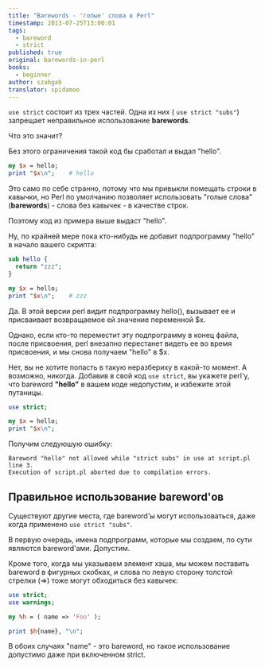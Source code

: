 ```yaml
---
title: "Barewords - 'голые' слова в Perl"
timestamp: 2013-07-25T13:00:01
tags:
  - bareword
  - strict
published: true
original: barewords-in-perl
books:
  - beginner
author: szabgab
translator: spidamoo
---
```



`use strict` состоит из трех частей. Одна из них ( `use strict "subs"`) запрещает
неправильное использование <b>barewords</b>.

Что это значит?


Без этого ограничения такой код бы сработал и выдал "hello".

```perl
my $x = hello;
print "$x\n";    # hello
```

Это само по себе странно, потому что мы привыкли помещать строки в кавычки, но Perl по умолчанию
позволяет использовать "голые слова" (<b>barewords</b>) - слова без кавычек - в качестве строк.

Поэтому код из примера выше выдаст "hello".

Ну, по крайней мере пока кто-нибудь не добавит подпрограмму "hello" в начало вашего скрипта:

```perl
sub hello {
  return "zzz";
}

my $x = hello;
print "$x\n";    # zzz
```

Да. В этой версии perl видит подпрограмму hello(), вызывает ее и присваивает возвращаемое ей 
значение переменной $x.

Однако, если кто-то переместит эту подпрограмму в конец файла, после присвоения, perl внезапно
перестанет видеть ее во время присвоения, и мы снова получаем "hello" в $x.

Нет, вы не хотите попасть в такую неразбериху в какой-то момент. А возможно, никогда. Добавив в свой
код `use strict`, вы укажете perl'у, что bareword <b>"hello"</b> в вашем коде недопустим, и
избежите этой путаницы.

```perl
use strict;

my $x = hello;
print "$x\n";
```

Получим следуюшую ошибку:

```
Bareword "hello" not allowed while "strict subs" in use at script.pl line 3.
Execution of script.pl aborted due to compilation errors.
```

## Правильное использование bareword'ов

Существуют другие места, где bareword'ы могут использоваться, даже когда применено 
`use strict "subs"`.

В первую очередь, имена подпрограмм, которые мы создаем, по сути являются bareword'ами.
Допустим.

Кроме того, когда мы указываем элемент хэша, мы можем поставить bareword в фигурных скобках, и слова
по левую сторону толстой стрелки (=>) тоже могут обходиться без кавычек:

```perl
use strict;
use warnings;

my %h = ( name => 'Foo' );

print $h{name}, "\n";
```

В обоих случаях "name" - это bareword, но такое использование допустимо даже при включенном strict.



